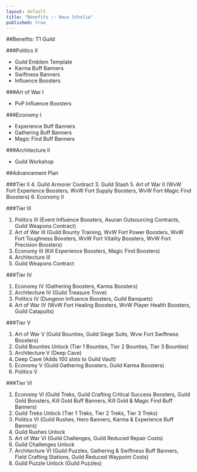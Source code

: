 ```yaml
---
layout: default
title: "Benefits :: Haus Scholia"
published: true
---
```


##Benefits: T1 Guild

###Politics II
<ul class="square">
<li>Guild Emblem Template</li>
<li>Karma Buff Banners</li>
<li>Swiftness Banners</li>
<li>Influence Boosters</li>
</ul>

###Art of War I
<ul class="square">
<li>PvP Influence Boosters</li>
</ul>

###Economy I
<ul class="square">
<li>Experience Buff Banners</li>
<li>Gathering Buff Banners</li>
<li>Magic Find Buff Banners</li>
</ul>

###Architecture II
<ul class="square">
<li>Guild Workshop</li>
</ul>

##Advancement Plan

###Tier II
4. Guild Armorer Contract
3. Guild Stash
5. Art of War II (WvW Fort Experience Boosters, WvW Fort Supply Boosters, WvW Fort Magic Find Boosters)
6. Economy II

###Tier III
1. Politics III (Event Influence Boosters, Asuran Outsourcing Contracts, Guild Weapons Contract)
2. Art of War III (Guild Bounty Training, WvW Fort Power Boosters, WvW Fort Toughness Boosters, WvW Fort Vitality Boosters, WvW Fort Precision Boosters)
3. Economy III (Kill Experience Boosters, Magic Find Boosters)
4. Architecture III
5. Guild Weapons Contract

###Tier IV
1. Economy IV (Gathering Boosters, Karma Boosters)
2. Architecture IV (Guild Treasure Trove)
3. Politics IV (Dungeon Influence Boosters, Guild Banquets)
1. Art of War IV (WvW Fort Healing Boosters, WvW Player Health Boosters, Guild Catapults)

###Tier V
1. Art of War V (Guild Bounties, Guild Siege Suits, Wvw Fort Swiftness Boosters)
1. Guild Bounties Unlock (Tier 1 Bounties, Tier 2 Bounties, Tier 3 Bounties)
1. Architecture V (Deep Cave)
1. Deep Cave (Adds 100 slots to Guild Vault)
1. Economy V (Guild Gathering Boosters, Guild Karma Boosters)
1. Politics V

###Tier VI
1. Economy VI (Guild Treks, Guild Crafting Critical Success Boosters, Guild Gold Boosters, Kill Gold Buff Banners, Kill Gold & Magic Find Buff Banners)
1. Guild Treks Unlock (Tier 1 Treks, Tier 2 Treks, Tier 3 Treks)
1. Politics VI (Guild Rushes, Hero Banners, Karma & Experience Buff Banners)
1. Guild Rushes Unlock
1. Art of War VI (Guild Challenges, Guild Reduced Repair Costs)
1. Guild Challenges Unlock
1. Architecture VI (Guild Puzzles, Gathering & Swiftness Buff Banners, Field Crafting Stations, Guild Reduced Waypoint Costs)
1. Guild Puzzle Unlock (Guild Puzzles)

